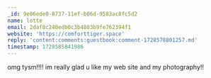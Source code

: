 ```yaml
---
_id: 9e06ede0-8737-11ef-b06d-9583ac8fc5d2
name: lotte
email: 2daf8c240edb0c3b4803b9fe762394f1
website: 'https://comforttiger.space'
reply: 'content:comments:guestbook:comment-1728578801257.md'
timestamp: 1728585841986
---
```

omg tysm!!!! im really glad u like my web site and my photography!!
